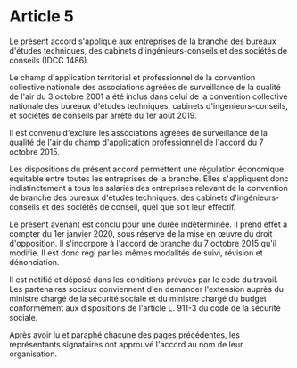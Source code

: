 # Article 5

Le présent accord s'applique aux entreprises de la branche des bureaux d'études techniques, des cabinets d'ingénieurs-conseils et des sociétés de conseils (IDCC 1486).

Le champ d'application territorial et professionnel de la convention collective nationale des associations agréées de surveillance de la qualité de l'air du 3 octobre 2001 a été inclus dans celui de la convention collective nationale des bureaux d'études techniques, cabinets d'ingénieurs-conseils, et sociétés de conseils par arrêté du 1er août 2019.

Il est convenu d'exclure les associations agréées de surveillance de la qualité de l'air du champ d'application professionnel de l'accord du 7 octobre 2015.

Les dispositions du présent accord permettent une régulation économique équitable entre toutes les entreprises de la branche. Elles s'appliquent donc indistinctement à tous les salariés des entreprises relevant de la convention de branche des bureaux d'études techniques, des cabinets d'ingénieurs-conseils et des sociétés de conseil, quel que soit leur effectif.

Le présent avenant est conclu pour une durée indéterminée. Il prend effet à compter du 1er janvier 2020, sous réserve de la mise en œuvre du droit d'opposition. Il s'incorpore à l'accord de branche du 7 octobre 2015 qu'il modifie. Il est donc régi par les mêmes modalités de suivi, révision et dénonciation.

Il est notifié et déposé dans les conditions prévues par le code du travail. Les partenaires sociaux conviennent d'en demander l'extension auprès du ministre chargé de la sécurité sociale et du ministre chargé du budget conformément aux dispositions de l'article L. 911-3 du code de la sécurité sociale.

Après avoir lu et paraphé chacune des pages précédentes, les représentants signataires ont approuvé l'accord au nom de leur organisation.

